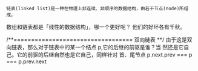 `链表(linked list)是一种在物理上非连续、非顺序的数据结构，由若干节点(node)所组成。`

数组和链表都是「线性的数据结构」，哪一个更好呢？
他们的好坏各有千秋。

/**================================== 双向链表 **/
由于这是双向链表，那么对于链表中的某一个结点 p,它的后继的前驱是谁？当
然还是它自己。它的前驱的后继自然也是它自己，同样针对 首、尾节点
p.next.prev === p === p.prev.next
